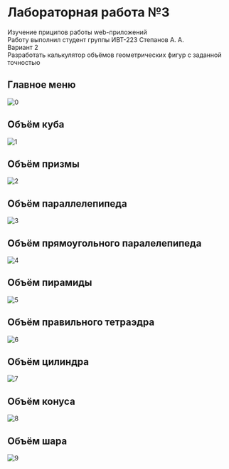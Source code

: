 # Лабораторная работа №3
Изучение приципов работы web-приложений<br>
Работу выполнил студент группы ИВТ-223 Степанов А. А.<br>
Вариант 2<br>
Разработать калькулятор объёмов геометрических фигур с заданной точностью<br>
## Главное меню
![0](https://github.com/Vispers0/OPD_Lab_3/assets/83211847/cc24aabc-182e-45f8-8f5c-d1816f8f018a)
## Объём куба
![1](https://github.com/Vispers0/OPD_Lab_3/assets/83211847/e9ad1cc6-5277-40d6-99a5-9544b3a47339)
## Объём призмы
![2](https://github.com/Vispers0/OPD_Lab_3/assets/83211847/ff6e3405-a215-4ca1-9517-bc611f79852b)
## Объём параллелепипеда
![3](https://github.com/Vispers0/OPD_Lab_3/assets/83211847/fecdfbc9-b540-4ea2-b804-5513bacc8bba)
## Объём прямоугольного паралелепипеда
![4](https://github.com/Vispers0/OPD_Lab_3/assets/83211847/1f895aa3-1887-4ac0-9378-beb9b74ffc06)
## Объём пирамиды
![5](https://github.com/Vispers0/OPD_Lab_3/assets/83211847/2b027521-c788-4005-ab18-630859ca7dc1)
## Объём правильного тетраэдра
![6](https://github.com/Vispers0/OPD_Lab_3/assets/83211847/03393a36-d958-4502-9eca-e07dec38ea55)
## Объём цилиндра
![7](https://github.com/Vispers0/OPD_Lab_3/assets/83211847/192bc8b2-ab40-4c64-9d9b-df899196b66d)
## Объём конуса
![8](https://github.com/Vispers0/OPD_Lab_3/assets/83211847/a7c364ee-b747-4d94-905a-ce989be99c09)
## Объём шара
![9](https://github.com/Vispers0/OPD_Lab_3/assets/83211847/f644f54b-8247-4890-b81d-5a83a93aa676)
